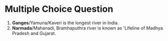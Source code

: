 # Multiple Choice Question

1. **Ganges**/Yamuna/Kaveri is the longest river in India.
2. **Narmada**/Mahanadi, Bramhaputhra river is known as 'Lifeline of Madhya Pradesh and Gujarat.
